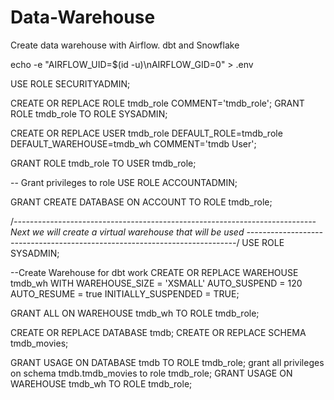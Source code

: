 # Data-Warehouse
Create data warehouse with Airflow. dbt and Snowflake

echo -e "AIRFLOW_UID=$(id -u)\nAIRFLOW_GID=0" > .env

USE ROLE SECURITYADMIN;

CREATE OR REPLACE ROLE tmdb_role COMMENT='tmdb_role';
GRANT ROLE tmdb_role TO ROLE SYSADMIN;

CREATE OR REPLACE USER tmdb_role 
	DEFAULT_ROLE=tmdb_role
	DEFAULT_WAREHOUSE=tmdb_wh
	COMMENT='tmdb User';
    
GRANT ROLE tmdb_role TO USER tmdb_role;

-- Grant privileges to role
USE ROLE ACCOUNTADMIN;

GRANT CREATE DATABASE ON ACCOUNT TO ROLE tmdb_role;

/*---------------------------------------------------------------------------
Next we will create a virtual warehouse that will be used
---------------------------------------------------------------------------*/
USE ROLE SYSADMIN;

--Create Warehouse for dbt work
CREATE OR REPLACE WAREHOUSE tmdb_wh
  WITH WAREHOUSE_SIZE = 'XSMALL'
  AUTO_SUSPEND = 120
  AUTO_RESUME = true
  INITIALLY_SUSPENDED = TRUE;

GRANT ALL ON WAREHOUSE tmdb_wh TO ROLE tmdb_role;

CREATE OR REPLACE DATABASE tmdb;
CREATE OR REPLACE SCHEMA tmdb_movies;

GRANT USAGE ON DATABASE tmdb TO ROLE tmdb_role;
grant all privileges on schema tmdb.tmdb_movies to role tmdb_role;
GRANT USAGE ON WAREHOUSE tmdb_wh TO ROLE tmdb_role;